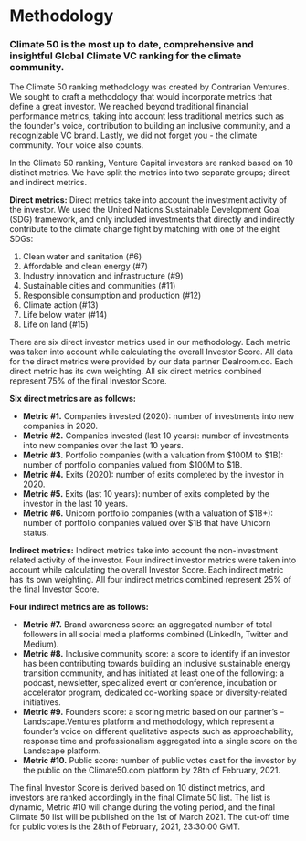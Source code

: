 # Methodology
### Climate 50 is the most up to date, comprehensive and insightful Global Climate VC ranking for the climate community. 
The Climate 50 ranking methodology was created by Contrarian Ventures. We sought to craft a methodology that would incorporate metrics that define a great investor. We reached beyond traditional financial performance metrics, taking into account less traditional metrics such as the founder's voice, contribution to building an inclusive community, and a recognizable VC brand. Lastly, we did not forget you - the climate community. Your voice also counts.

In the Climate 50 ranking, Venture Capital investors are ranked based on 10 distinct metrics. We have split the metrics into two separate groups; direct and indirect metrics.

**Direct metrics:**
Direct metrics take into account the investment activity of the investor. We used the United Nations Sustainable Development Goal (SDG) framework, and only included investments that directly and indirectly contribute to the climate change fight by matching with one of the eight SDGs:

1. Clean water and sanitation (#6)
2. Affordable and clean energy (#7)
3. Industry innovation and infrastructure (#9)
4. Sustainable cities and communities (#11)
5. Responsible consumption and production (#12)
6. Climate action (#13)
7. Life below water (#14)
8. Life on land (#15)

There are six direct investor metrics used in our methodology. Each metric was taken into account while calculating the overall Investor Score. All data for the direct metrics were provided by our data partner Dealroom.co. Each direct metric has its own weighting. All six direct metrics combined represent 75% of the final Investor Score.

**Six direct metrics are as follows:**
- **Metric #1.** Companies invested (2020): number of investments into new companies in 2020.
- **Metric #2.** Companies invested (last 10 years): number of investments into new companies over the last 10 years.
- **Metric #3.** Portfolio companies (with a valuation from $100M to $1B): number of portfolio companies valued from $100M to $1B.
- **Metric #4.** Exits (2020): number of exits completed by the investor in 2020.
- **Metric #5.** Exits (last 10 years): number of exits completed by the investor in the last 10 years.
- **Metric #6.** Unicorn portfolio companies (with a valuation of $1B+): number of portfolio companies valued over $1B that have Unicorn status.

**Indirect metrics:**
Indirect metrics take into account the non-investment related activity of the investor. Four indirect investor metrics were taken into account while calculating the overall Investor Score. Each indirect metric has its own weighting. All four indirect metrics combined represent 25% of the final Investor Score.

**Four indirect metrics are as follows:**
- **Metric #7.** Brand awareness score: an aggregated number of total followers in all social media platforms combined (LinkedIn, Twitter and Medium).
- **Metric #8.** Inclusive community score: a score to identify if an investor has been contributing towards building an inclusive sustainable energy transition community, and has initiated at least one of the following: a podcast, newsletter, specialized event or conference, incubation or accelerator program, dedicated co-working space or diversity-related initiatives.
- **Metric #9.** Founders score: a scoring metric based on our partner’s – Landscape.Ventures platform and methodology, which represent a founder’s voice on different qualitative aspects such as approachability, response time and professionalism aggregated into a single score on the Landscape platform.
- **Metric #10.** Public score: number of public votes cast for the investor by the public on the Climate50.com platform by 28th of February, 2021.

The final Investor Score is derived based on 10 distinct metrics, and investors are ranked accordingly in the final Climate 50 list. The list is dynamic, Metric #10 will change during the voting period, and the final Climate 50 list will be published on the 1st of March 2021. The cut-off time for public votes is the 28th of February, 2021, 23:30:00 GMT.

